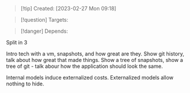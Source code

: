 
>[!tip] Created: [2023-02-27 Mon 09:18]

>[!question] Targets: 

>[!danger] Depends: 

Split in 3


Intro tech with a vm, snapshots, and how great are they.
Show git history, talk about how great that made things.
Show a tree of snapshots, show a tree of git - talk abour how the application should look the same.

Internal models induce externalized costs.
Externalized models allow nothing to hide.